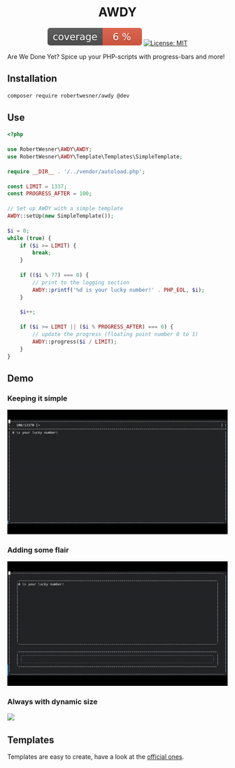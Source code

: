 <h1 align="center">
AWDY
</h1>

<div align="center">

![coverage](https://raw.githubusercontent.com/RobertWesner/awdy/image-data/coverage.svg)
[![License: MIT](https://img.shields.io/badge/License-MIT-yellow.svg)](../../raw/main/LICENSE.txt)

</div>

Are We Done Yet? Spice up your PHP-scripts with progress-bars and more!

## Installation

```bash
composer require robertwesner/awdy @dev
```

## Use

```php
<?php

use RobertWesner\AWDY\AWDY;
use RobertWesner\AWDY\Template\Templates\SimpleTemplate;

require __DIR__ . '/../vendor/autoload.php';

const LIMIT = 1337;
const PROGRESS_AFTER = 100;

// Set up AWDY with a simple template
AWDY::setUp(new SimpleTemplate());

$i = 0;
while (true) {
    if ($i >= LIMIT) {
        break;
    }

    if (($i % 77) === 0) {
        // print to the logging section
        AWDY::printf('%d is your lucky number!' . PHP_EOL, $i);
    }

    $i++;

    if ($i >= LIMIT || ($i % PROGRESS_AFTER) === 0) {
        // update the progress (floating point number 0 to 1)
        AWDY::progress($i / LIMIT);
    }
}
```

## Demo

### Keeping it simple

![](readme/1.gif)

### Adding some flair

![](readme/2.gif)

### Always with dynamic size

![](readme/3.gif)

## Templates

Templates are easy to create, have a look at the [official ones](src/Template/Templates).
